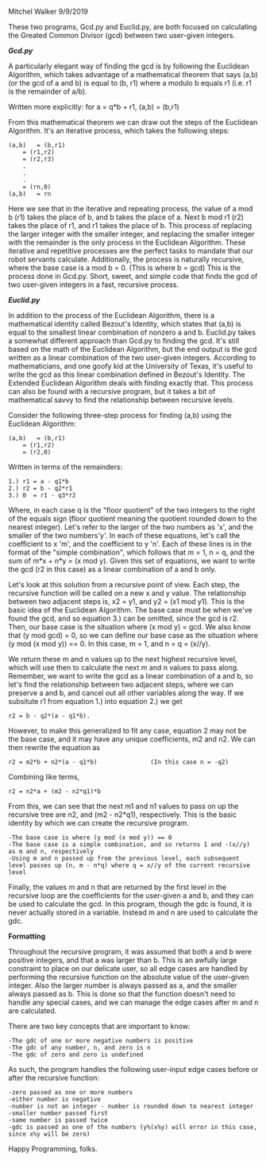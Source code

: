 Mitchel Walker
9/9/2019

These two programs, Gcd.py and Euclid.py, are both focused on calculating the Greated Common Divisor (gcd) between two user-given integers. 

***Gcd.py***

A particularly elegant way of finding the gcd is by following the Euclidean Algorithm, which takes advantage of a mathematical theorem that says (a,b) (or the gcd of a and b)
is equal to (b, r1) where a modulo b equals r1 (i.e. r1 is the remainder of a/b). 

Written more explicitly:
	for a = q*b + r1, (a,b) = (b,r1)

From this mathematical theorem we can draw out the steps of the Euclidean Algorithm. It's an iterative process, which takes the following steps:

	(a,b)   = (b,r1)
		= (r1,r2)
		= (r2,r3)
		.
		.
		.
		= (rn,0)
	(a,b)   = rn
	
Here we see that in the iterative and repeating process, the value of a mod b (r1) takes the place of b, and b takes the place of a. Next b mod r1 (r2) takes the place of r1,
and r1 takes the place of b. This process of replacing the larger integer with the smaller integer, and replacing the smaller integer with the remainder is the only process in
the Euclidean Algorithm. These iterative and repetitive processes are the perfect tasks to mandate that our robot servants calculate. Additionally, the process is
naturally recursive, where the base case is a mod b = 0. (This is where b = gcd) This is the process done in Gcd.py. Short, sweet, and simple code that finds the 
gcd of two user-given integers in a fast, recursive process. 






***Euclid.py***

In addition to the process of the Euclidean Algorithm, there is a mathematical identity called Bezout's Identity, which states that (a,b) is equal to the smallest linear combination 
of nonzero a and b. Euclid.py takes a somewhat different approach than Gcd.py to finding the gcd. It's still based on the math of the Euclidean Algorithm, but the end output is
the gcd written as a linear combination of the two user-given integers. According to mathematicians, and one goofy kid at the University of Texas, it's useful to write the gcd
as this linear combination defined in Bezout's Identity. The Extended Euclidean Algorithm deals with finding exactly that. This process can also be found with a recursive
program, but it takes a bit of mathematical savvy to find the relationship between recursive levels.

Consider the following three-step process for finding (a,b) using the Euclidean Algorithm:
	
	(a,b)   = (b,r1)
		= (r1,r2)
		= (r2,0)
		
Written in terms of the remainders:
	
	1.) r1 = a - q1*b
	2.) r2 = b - q2*r1
	3.) 0  = r1 - q3*r2
	
Where, in each case q is the "floor quotient" of the two integers to the right of the equals sign (floor quotient meaning the quotient rounded down to the nearest integer). Let's
refer to the larger of the two numbers as 'x', and the smaller of the two numbers'y'. In each of these equations, let's call the coefficient to x 'm', and the coefficient to y 'n'.
Each of these lines is in the format of the "simple combination", which follows that m = 1, n = q, and the sum of m\*x + n\*y = (x mod y). Given this set of equations,
we want to write the gcd (r2 in this case) as a linear combination of a and b only. 

Let's look at this solution from a recursive point of view. Each step, the recursive function will be called on a new x and y value. The relationship between two adjacent steps is, x2 = y1,
and y2 = (x1 mod y1). This is the basic idea of the Euclidean Algorithm. The base case must be when we've found the gcd, and so equation 3.) can be omitted,
since the gcd is r2. Then, our base case is the situation where (x mod y) = gcd. We also know that (y mod gcd) = 0, so we can define our base case as the situation where
(y mod (x mod y)) == 0. In this case, m = 1, and n = q = (x//y).

We return these m and n values up to the next highest recursive level, which will use then to calculate the next m and n values to pass along. Remember, we want to write the gcd as a linear 
combination of a and b, so let's find the relationship between two adjacent steps, where we can preserve a and b, and cancel out all other variables along the way. If we 
subsitute r1 from equation 1.) into equation 2.) we get 
	
	r2 = b - q2*(a - q1*b). 

However, to make this generalized to fit any case, equation 2 may not be the base case, and it may have any unique coefficients, m2 and n2. We can then rewrite the equation as
	
	r2 = m2*b + n2*(a - q1*b)				(In this case n = -q2)

Combining like terms,
	
	r2 = n2*a + (m2 - n2*q1)*b

From this, we can see that the next m1 and n1 values to pass on up the recursive tree are n2, and (m2 - n2\*q1), respectively. This is the basic identity by which we can create the
recursive program.
	
	-The base case is where (y mod (x mod y)) == 0
	-The base case is a simple combination, and so returns 1 and -(x//y) as m and n, respectively
	-Using m and n passed up from the previous level, each subsequent level passes up (n, m - n*q) where q = x//y of the current recursive level

Finally, the values m and n that are returned by the first level in the recursive loop are the coefficients for the user-given a and b, and they can be used to calculate the gcd. In this
program, though the gdc is found, it is never actually stored in a variable. Instead m and n are used to calculate the gdc.

**Formatting**

Throughout the recursive program, it was assumed that both a and b were positive integers, and that a was larger than b. This is an awfully large constraint to place on our delicate user, so all edge 
cases are handled by performing the recursive function on the absolute value of the user-given integer. Also the larger number is always passed as a, and the smaller always passed as b. This is done
so that the function doesn't need to handle any special cases, and we can manage the edge cases after m and n are calculated. 

There are two key concepts that are important to know:
	
	-The gdc of one or more negative numbers is positive
	-The gdc of any number, n, and zero is n
	-The gdc of zero and zero is undefined
	
As such, the program handles the following user-input edge cases before or after the recursive function:
	
	-zero passed as one or more numbers
	-either number is negative
	-number is not an integer - number is rounded down to nearest integer
	-smaller number passed first
	-same number is passed twice
	-gdc is passed as one of the numbers (y%(x%y) will error in this case, since x%y will be zero)


Happy Programming, folks.

